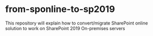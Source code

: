 # from-sponline-to-sp2019
This repository will explain how to convert/migrate SharePoint online solution to work on SharePoint 2019 On-premises servers
